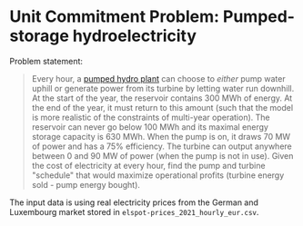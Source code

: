 # Unit Commitment Problem: Pumped-storage hydroelectricity

Problem statement:

> Every hour, a [pumped hydro plant](https://en.wikipedia.org/wiki/Pumped-storage_hydroelectricity) can choose to _either_ pump water uphill or generate power from its turbine by letting water run downhill. At the start of the year, the reservoir contains 300 MWh of energy. At the end of the year, it must return to this amount (such that the model is more realistic of the constraints of multi-year operation). The reservoir can never go below 100 MWh and its maximal energy storage capacity is 630 MWh. When the pump is on, it draws 70 MW of power and has a 75% efficiency. The turbine can output anywhere between 0 and 90 MW of power (when the pump is not in use). Given the cost of electricity at every hour, find the pump and turbine "schedule" that would maximize operational profits (turbine energy sold - pump energy bought).

The input data is using real electricity prices from the German and Luxembourg market stored in `elspot-prices_2021_hourly_eur.csv`.

